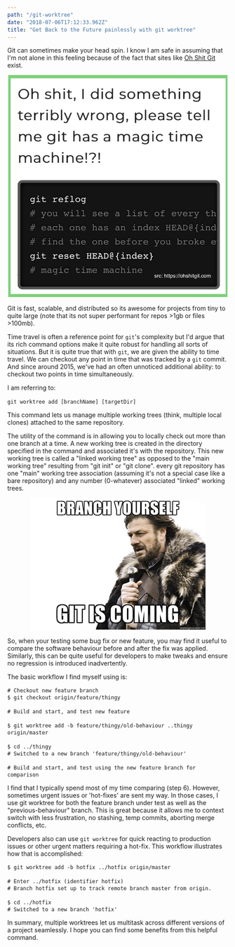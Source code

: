 ```yaml
---
path: "/git-worktree"
date: "2018-07-06T17:12:33.962Z"
title: "Get Back to the Future painlessly with git worktree"
---
```


Git can sometimes make your head spin. I know I am safe in assuming that I'm not alone in this feeling because of the fact that sites like <a href="https://ohshitgit.com">Oh Shit Git</a> exist.

<div style="text-align:center">
  <img src="static/images/ohshitgit.jpg" alt="ohshitgit.com" width="500px">
</div>

Git is fast, scalable, and distributed so its awesome for projects from tiny to quite large (note that its not super performant for repos >1gb or files >100mb).

Time travel is often a reference point for `git`'s complexity but I'd argue that its rich command options make it quite robust for handling all sorts of situations. But it is quite true that with `git`, we are given the ability to time travel. We can checkout any point in time that was tracked by a `git` commit. And since around 2015, we've had an often unnoticed additional ability: to checkout two points in time simultaneously.

I am referring to:

`git worktree add [branchName] [targetDir]`

This command lets us manage multiple working trees (think, multiple local clones) attached to the same repository.

The utility of the command is in allowing you to locally check out more than one branch at a time. A new working tree is created in the directory specified in the command and associated it's with the repository. This new working tree is called a "linked working tree" as opposed to the "main working tree" resulting from "git init" or "git clone". every git repository has one "main" working tree association (assuming it's not a special case like a bare repository) and any number (0-whatever) associated "linked" working trees.

<div style="text-align:center">
  <img src="static/images/brace.jpg" alt="brace-yourself" width="400px">
</div>

So, when your testing some bug fix or new feature, you may find it useful to compare the software behaviour before and after the fix was applied. Similarly, this can be quite useful for developers to make tweaks and ensure no regression is introduced inadvertently.

The basic workflow I find myself using is:

```
# Checkout new feature branch
$ git checkout origin/feature/thingy

# Build and start, and test new feature

$ git worktree add -b feature/thingy/old-behaviour ..thingy origin/master

$ cd ../thingy
# Switched to a new branch 'feature/thingy/old-behaviour'

# Build and start, and test using the new feature branch for comparison
```

I find that I typically spend most of my time comparing (step 6). However, sometimes urgent issues or 'hot-fixes' are sent my way. In those cases, I use git worktree for both the feature branch under test as well as the "previous-behaviour" branch. This is great because it allows me to context switch with less frustration, no stashing, temp commits, aborting merge conflicts, etc.

Developers also can use `git worktree` for quick reacting to production issues or other urgent matters requiring a hot-fix. This workflow illustrates how that is accomplished:
```
$ git worktree add -b hotfix ../hotfix origin/master

# Enter ../hotfix (identifier hotfix)
# Branch hotfix set up to track remote branch master from origin.

$ cd ../hotfix
# Switched to a new branch 'hotfix'

```

In summary, multiple worktrees let us multitask across different versions of a project seamlessly. I hope you can find some benefits from this helpful command.
